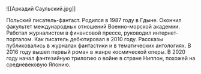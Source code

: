 ![[Аркадий Саульский.jpg]]

Польский писатель-фантаст. Родился в 1987 году в Гдыне. Окончил факультет международных отношений Военно-морской академии. Работал журналистом в финансовой прессе, руководил интернет-порталом. Как писатель дебютировал в 2010 году. Рассказы публиковались в журналах фантастики и в тематических антологиях. В 2016 году вышел первый роман в жанре космической оперы. В 2020 году начал фэнтезийную трилогию о войне в стране Ниппон, похожей на средневековую Японию.